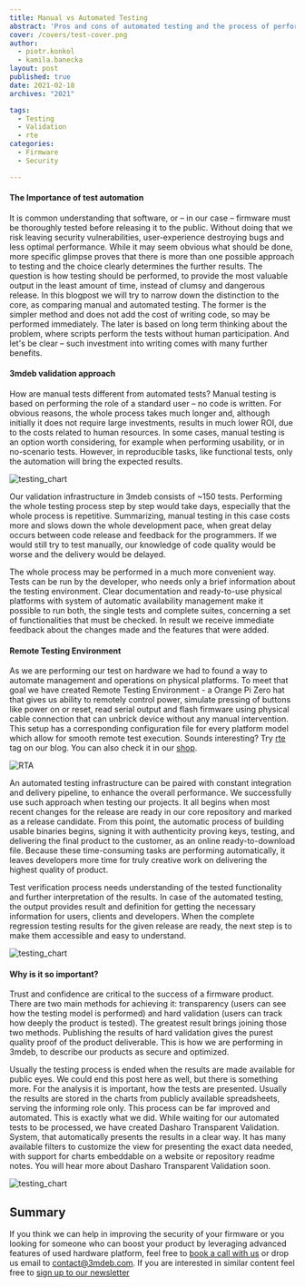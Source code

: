 ```yaml
---
title: Manual vs Automated Testing
abstract: 'Pros and cons of automated testing and the process of performing transparent validation.'
cover: /covers/test-cover.png
author:
  - piotr.konkol
  - kamila.banecka
layout: post
published: true
date: 2021-02-18
archives: "2021"

tags:
  - Testing
  - Validation
  - rte
categories:
  - Firmware
  - Security

---
```


#### The Importance of test automation

It is common understanding that software, or – in our case – firmware must be
thoroughly tested before releasing it to the public. Without doing that we risk
leaving security vulnerabilities, user-experience destroying bugs and less
optimal performance. While it may seem obvious what should be done, more
specific glimpse proves that there is more than one possible approach to testing
and the choice clearly determines the further results. The question is how
testing should be performed, to provide the most valuable output in the least
amount of time, instead of clumsy and dangerous release. In this blogpost we
will try to narrow down the distinction to the core, as comparing manual and
automated testing. The former is the simpler method and does not add the cost of
writing code, so may be performed immediately. The later is based on long term
thinking about the problem, where scripts perform the tests without human
participation. And let's be clear – such investment into writing comes with many
further benefits.


#### 3mdeb validation approach

How are manual tests different from automated tests? Manual testing is based on
performing the role of a standard user – no code is written. For obvious
reasons, the whole process takes much longer and, although initially it does not
require large investments, results in much lower ROI, due to the costs related
to human resources. In some cases, manual testing is an option worth
considering, for example when performing usability, or in no-scenario tests.
However, in reproducible tasks, like functional tests, only the automation will
bring the expected results.

![testing_chart](/img/test1.png)

Our validation infrastructure in 3mdeb consists of ~150 tests. Performing the
whole testing process step by step would take days, especially that the whole
process is repetitive. Summarizing, manual testing in this case costs more and
slows down the whole development pace, when great delay occurs between code
release and feedback for the programmers. If we would still try to test
manually, our knowledge of code quality would be worse and the delivery would be
delayed.

The whole process may be performed in a much more convenient way. Tests can be
run by the developer, who needs only a brief information about the testing
environment. Clear documentation and ready-to-use physical platforms with system
of automatic availability management make it possible to run both, the single
tests and complete suites, concerning a set of functionalities that must be
checked. In result we receive immediate feedback about the changes made and the
features that were added.

#### Remote Testing Environment

As we are performing our test on hardware we had to found a way to automate
management and operations on physical platforms. To meet that goal we have
created Remote Testing Environment - a Orange Pi Zero hat that gives us ability
to remotely control power, simulate pressing of buttons like power on or reset,
read serial output and flash firmware using physical cable connection that can
unbrick device without any manual intervention. This setup has a corresponding
configuration file for every platform model which allow for smooth remote test
execution. Sounds interesting? Try [rte](https://blog.3mdeb.com/tags/rte/) tag
on our blog. You can also check it in our
[shop](https://3mdeb.com/shop/open-source-hardware/open-source-hardware-3mdeb/rte/).


![RTA](/img/RTA.png)

An automated testing infrastructure can be paired with constant integration and
delivery pipeline, to enhance the overall performance. We successfully use such
approach when testing our projects. It all begins when most recent changes for
the release are ready in our core repository and marked as a release candidate.
From this point, the automatic process of building usable binaries begins,
signing it with authenticity proving keys, testing, and delivering the final
product to the customer, as an online ready-to-download file. Because these
time-consuming tasks are performing automatically, it leaves developers more
time for truly creative work on delivering the highest quality of product.

Test verification process needs understanding of the tested functionality and
further interpretation of the results. In case of the automated testing, the
output provides result and definition for getting the necessary information for
users, clients and developers. When the complete regression testing results for
the given release are ready, the next step is to make them accessible and easy
to understand.

![testing_chart](/img/test2.png)

#### Why is it so important?

Trust and confidence are critical to the success of a firmware product. There
are two main methods for achieving it: transparency (users can see how the
testing model is performed) and hard validation (users can track how deeply the
product is tested). The greatest result brings joining those two methods.
Publishing the results of hard validation gives the purest quality proof of the
product deliverable. This is how we are performing in 3mdeb, to describe our
products as secure and optimized.

Usually the testing process is ended when the results are made available for
public eyes. We could end this post here as well, but there is something more.
For the analysis it is important, how the tests are presented. Usually the
results are stored in the charts from publicly available spreadsheets, serving
the informing role only. This process can be far improved and automated. This is
exactly what we did. While waiting for our automated tests to be processed, we
have created Dasharo Transparent Validation. System, that automatically presents
the results in a clear way. It has many available filters to customize the view
for presenting the exact data needed, with support for charts embeddable on a
website or repository readme notes. You will hear more about Dasharo Transparent
Validation soon.

![testing_chart](/img/test3.png)


## Summary

If you think we can help in improving the security of your firmware or you
looking for someone who can boost your product by leveraging advanced features
of used hardware platform, feel free to [book a call with us](https://calendly.com/3mdeb/consulting-remote-meeting)
or drop us email to <contact@3mdeb.com>. If you are interested in similar
content feel free to [sign up to our newsletter](http://eepurl.com/doF8GX)
